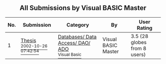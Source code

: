﻿<div align="center">

## All Submissions by Visual BASIC Master

</div>

No.  | Submission | Category | By   | User Rating
---- | ---------- | -------- | ---- | -----------
1 | [Thesis<br /><sup>2002-10-26 07:42:54</sup>](https://github.com/Planet-Source-Code/visual-basic-master-thesis__1-40423) | [Databases/ Data Access/ DAO/ ADO<br /><sup>Visual Basic</sup>](../ByCategory/databases-data-access-dao-ado__1-6.md) | Visual BASIC Master | 3.5 (28 globes from 8 users)
